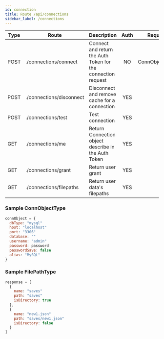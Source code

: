```yaml
---
id: connection
title: Route /api/connections
sidebar_label: /connections
---
```



| Type | Route         | Description                                                            | Auth| Request | Response |
| ---- | --------------| ---------------------------------------------------------------------- |:---:| ------- | -------- |
| POST | ./connections/connect    | Connect and return the Auth Token for the connection request| NO  | ConnObjectType | {success: boolean, token: string} |
| POST | ./connections/disconnect | Disconnect and remove cache for a connection                | YES | | {success: boolean} |
| POST | ./connections/test       | Test connection                                             | YES | | {success: boolean} |
| GET  | ./connections/me         | Return Connection object describe in the Auth Token         | YES | | ConnObjectType |
| GET  | ./connections/grant      | Return user grant                                           | YES | | Array(String) |
| GET  | ./connections/filepaths  | Return user data's filepaths                                | YES | | Array(FilePathType) |


### Sample ConnObjectType

```javascript
connObject = {
  dbType: "mysql"
  host: "localhost"
  port: "3306"
  database: ""
  username: "admin"
  password: password
  passwordSave: false
  alias: "MySQL"
}
```

### Sample FilePathType

```javascript
response = [  
  {
    name: "saves"
    path: "saves"
    isDirectory: true
  },
  {
    name: "new1.json"
    path: "saves/new1.json"
    isDirectory: false
  }
]
```
